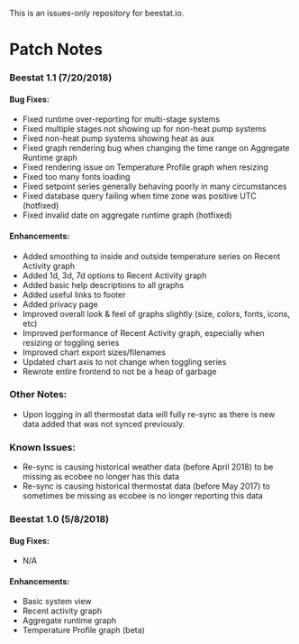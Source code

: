 This is an issues-only repository for beestat.io.

# Patch Notes

### Beestat 1.1 (7/20/2018)
#### Bug Fixes:
- Fixed runtime over-reporting for multi-stage systems
- Fixed multiple stages not showing up for non-heat pump systems
- Fixed non-heat pump systems showing heat as aux
- Fixed graph rendering bug when changing the time range on Aggregate Runtime graph
- Fixed rendering issue on Temperature Profile graph when resizing
- Fixed too many fonts loading
- Fixed setpoint series generally behaving poorly in many circumstances
- Fixed database query failing when time zone was positive UTC (hotfixed)
- Fixed invalid date on aggregate runtime graph (hotfixed)

#### Enhancements:
- Added smoothing to inside and outside temperature series on Recent Activity graph
- Added 1d, 3d, 7d options to Recent Activity graph
- Added basic help descriptions to all graphs
- Added useful links to footer
- Added privacy page
- Improved overall look & feel of graphs slightly (size, colors, fonts, icons, etc)
- Improved performance of Recent Activity graph, especially when resizing or toggling series
- Improved chart export sizes/filenames
- Updated chart axis to not change when toggling series
- Rewrote entire frontend to not be a heap of garbage

### Other Notes:
- Upon logging in all thermostat data will fully re-sync as there is new data added that was not synced previously.

### Known Issues:
- Re-sync is causing historical weather data (before April 2018) to be missing as ecobee no longer has this data
- Re-sync is causing historical thermostat data (before May 2017) to sometimes be missing as ecobee is no longer reporting this data

### Beestat 1.0 (5/8/2018)
#### Bug Fixes:
- N/A

#### Enhancements:
- Basic system view
- Recent activity graph
- Aggregate runtime graph
- Temperature Profile graph (beta)
